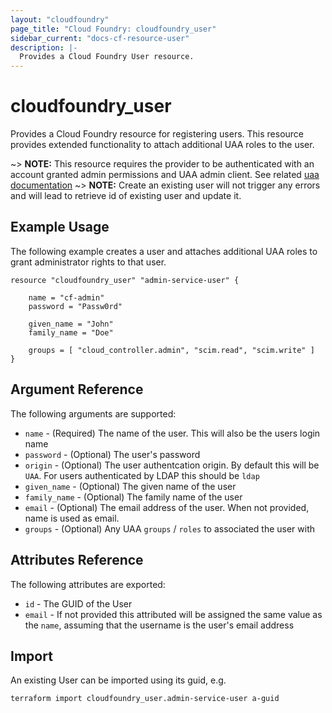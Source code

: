 ```yaml
---
layout: "cloudfoundry"
page_title: "Cloud Foundry: cloudfoundry_user"
sidebar_current: "docs-cf-resource-user"
description: |-
  Provides a Cloud Foundry User resource.
---
```


# cloudfoundry_user

Provides a Cloud Foundry resource for registering users. This resource provides extended
functionality to attach additional UAA roles to the user.

~> **NOTE:** This resource requires the provider to be authenticated with an account granted admin permissions and UAA admin client. See related [uaa documentation](http://docs.cloudfoundry.org/uaa/uaa-user-management.html#creating-users)
~> **NOTE:** Create an existing user will not trigger any errors and will lead to retrieve id of existing user and update it.

## Example Usage

The following example creates a user and attaches additional UAA roles to grant administrator rights to that user.

```hcl
resource "cloudfoundry_user" "admin-service-user" {
    
    name = "cf-admin"
    password = "Passw0rd"
    
    given_name = "John"
    family_name = "Doe"

    groups = [ "cloud_controller.admin", "scim.read", "scim.write" ]
}
```

## Argument Reference

The following arguments are supported:

* `name` - (Required) The name of the user. This will also be the users login name
* `password` - (Optional) The user's password
* `origin` - (Optional) The user authentcation origin. By default this will be `UAA`. For users authenticated by LDAP this should be `ldap`
* `given_name` - (Optional) The given name of the user
* `family_name` - (Optional) The family name of the user
* `email` - (Optional) The email address of the user. When not provided, name is used as email.
* `groups` - (Optional) Any UAA `groups` / `roles` to associated the user with

## Attributes Reference

The following attributes are exported:

* `id` - The GUID of the User
* `email` - If not provided this attributed will be assigned the same value as the `name`, assuming that the username is the user's email address

## Import

An existing User can be imported using its guid, e.g.

```bash
terraform import cloudfoundry_user.admin-service-user a-guid
```

